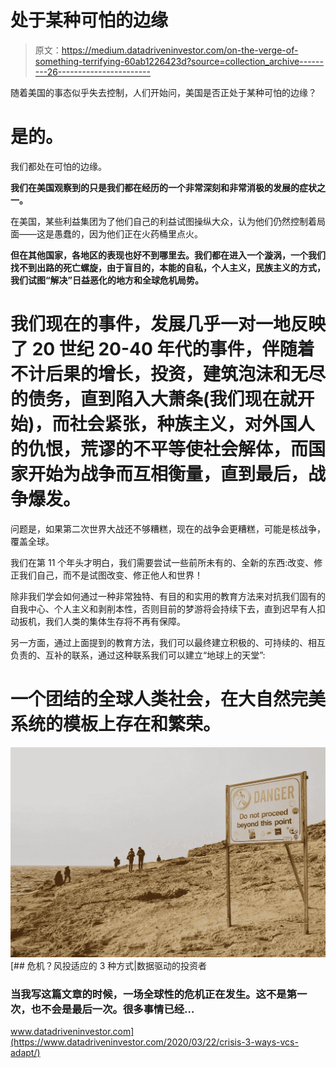 # 处于某种可怕的边缘

> 原文：<https://medium.datadriveninvestor.com/on-the-verge-of-something-terrifying-60ab1226423d?source=collection_archive---------26----------------------->

随着美国的事态似乎失去控制，人们开始问，美国是否正处于某种可怕的边缘？

# 是的。

我们都处在可怕的边缘。

**我们在美国观察到的只是我们都在经历的一个非常深刻和非常消极的发展的症状之一。**

在美国，某些利益集团为了他们自己的利益试图操纵大众，认为他们仍然控制着局面——这是愚蠢的，因为他们正在火药桶里点火。

**但在其他国家，各地区的表现也好不到哪里去。我们都在进入一个漩涡，一个我们找不到出路的死亡螺旋，由于盲目的，本能的自私，个人主义，民族主义的方式，我们试图“解决”日益恶化的地方和全球危机局势。**

# 我们现在的事件，发展几乎一对一地反映了 20 世纪 20-40 年代的事件，伴随着不计后果的增长，投资，建筑泡沫和无尽的债务，直到陷入大萧条(我们现在就开始)，而社会紧张，种族主义，对外国人的仇恨，荒谬的不平等使社会解体，而国家开始为战争而互相衡量，直到最后，战争爆发。

问题是，如果第二次世界大战还不够糟糕，现在的战争会更糟糕，可能是核战争，覆盖全球。

我们在第 11 个年头才明白，我们需要尝试一些前所未有的、全新的东西:改变、修正我们自己，而不是试图改变、修正他人和世界！

除非我们学会如何通过一种非常独特、有目的和实用的教育方法来对抗我们固有的自我中心、个人主义和剥削本性，否则目前的梦游将会持续下去，直到迟早有人扣动扳机，我们人类的集体生存将不再有保障。

另一方面，通过上面提到的教育方法，我们可以最终建立积极的、可持续的、相互负责的、互补的联系，通过这种联系我们可以建立“地球上的天堂”:

# 一个团结的全球人类社会，在大自然完美系统的模板上存在和繁荣。

![](img/9ea7a21acc674a6f569dbe835e2a2426.png)[](https://www.datadriveninvestor.com/2020/03/22/crisis-3-ways-vcs-adapt/) [## 危机？风投适应的 3 种方式|数据驱动的投资者

### 当我写这篇文章的时候，一场全球性的危机正在发生。这不是第一次，也不会是最后一次。很多事情已经…

www.datadriveninvestor.com](https://www.datadriveninvestor.com/2020/03/22/crisis-3-ways-vcs-adapt/)